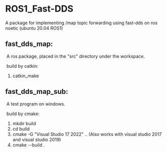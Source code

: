 # ROS1_Fast-DDS
A package for implementing /map topic forwarding using fast-dds on ros noetic (ubuntu 20.04 ROS1)

## fast_dds_map:

​	A ros package, placed in the "src" directory under the workspace. 

​	build by catkin:

1.   catkin_make

## fast_dds_map_sub:

​	A test program on windows.

​	build by cmake:

1.   mkdir build
2.   cd build
3.   cmake -G "Visual Studio 17 2022" .. (Also works with visual studio 2017 and visual studio 2019)
4.   cmake --build .

